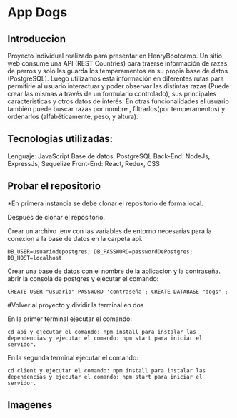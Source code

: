 # App Dogs

## Introduccion

Proyecto individual realizado para presentar en HenryBootcamp. Un sitio web consume una API (REST Countries) para traerse información de razas de perros y solo las guarda los temperamentos en su propia base de datos (PostgreSQL). Luego utilizamos esta información en diferentes rutas para permitirle al usuario interactuar y poder observar  las distintas razas (Puede crear las mismas a través de un formulario controlado), sus principales caracteristicas y otros datos de interés. En otras funcionalidades el usuario también puede buscar razas por nombre , filtrarlos(por temperamentos) y ordenarlos (alfabéticamente, peso, y altura).

## Tecnologias utilizadas: 

Lenguaje: JavaScript
Base de datos: PostgreSQL
Back-End: NodeJs, ExpressJs, Sequelize
Front-End: React, Redux, CSS

## Probar el repositorio

*En primera instancia se debe clonar el repositorio de forma local.

Despues de clonar el repositorio.

Crear un archivo .env con las variables de entorno necesarias para la conexion a la base de datos en la carpeta api.
        
    DB_USER=usuariodepostgres; DB_PASSWORD=passwordDePostgres; DB_HOST=localhost

Crear una base de datos con el nombre de la aplicacion y la contraseña. abrir la consola de postgres y ejecutar el comando:
        
    CREATE USER "usuario" PASSWORD 'contraseña'; CREATE DATABASE "dogs" ;
    

#Volver al proyecto y dividir la terminal en dos
    
En la primer terminal ejecutar el comando:
    
    cd api y ejecutar el comando: npm install para instalar las dependencias y ejecutar el comando: npm start para iniciar el servidor.
    
    
En la segunda terminal ejecutar el comando: 
    
    
    cd client y ejecutar el comando: npm install para instalar las dependencias y ejecutar el comando: npm start para iniciar el servidor.


## Imagenes 
